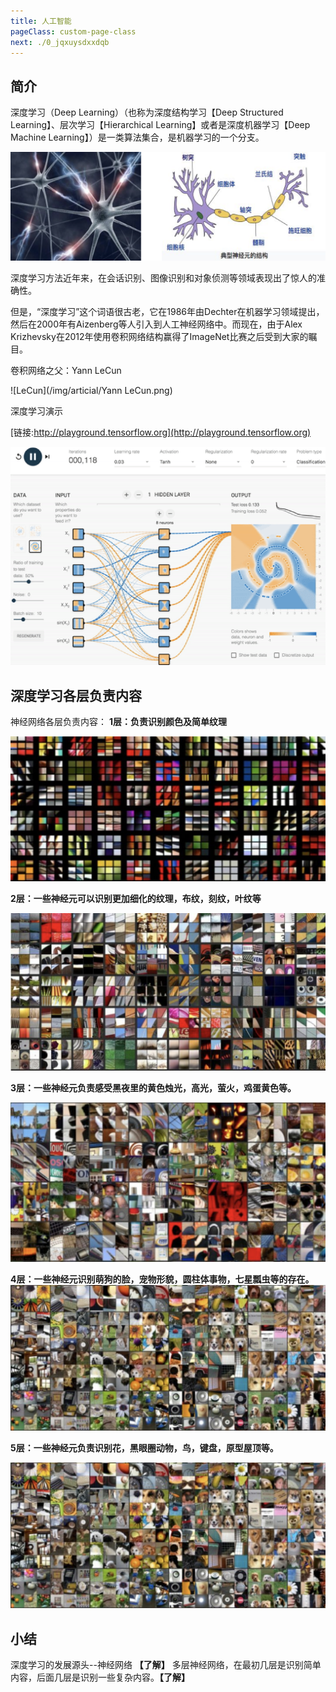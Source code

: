 ```yaml
---
title: 人工智能
pageClass: custom-page-class
next: ./0_jqxuysdxxdqb
---
```



## 简介

深度学习（Deep Learning）（也称为深度结构学习【Deep Structured Learning】、层次学习【Hierarchical Learning】或者是深度机器学习【Deep Machine Learning】）是一类算法集合，是机器学习的一个分支。

![NN简介](/img/articial/NN简介.png)


深度学习方法近年来，在会话识别、图像识别和对象侦测等领域表现出了惊人的准确性。

但是，“深度学习”这个词语很古老，它在1986年由Dechter在机器学习领域提出，然后在2000年有Aizenberg等人引入到人工神经网络中。而现在，由于Alex Krizhevsky在2012年使用卷积网络结构赢得了ImageNet比赛之后受到大家的瞩目。

卷积网络之父：Yann LeCun


![LeCun](/img/articial/Yann LeCun.png)

深度学习演示

[链接:http://playground.tensorflow.org](http://playground.tensorflow.org)

![神经网络演示](/img/articial/神经网络演示.png)


## 深度学习各层负责内容
神经网络各层负责内容：
**1层：负责识别颜色及简单纹理**

![dl_l1](/img/articial/dl_l1.png)

**2层：一些神经元可以识别更加细化的纹理，布纹，刻纹，叶纹等**

![dl_l2](/img/articial/dl_l2.png)

**3层：一些神经元负责感受黑夜里的黄色烛光，高光，萤火，鸡蛋黄色等。**


![dl_l3](/img/articial/dl_l3.png)

**4层：一些神经元识别萌狗的脸，宠物形貌，圆柱体事物，七星瓢虫等的存在。**
![dl_l4](/img/articial/dl_l4.png)

**5层：一些神经元负责识别花，黑眼圈动物，鸟，键盘，原型屋顶等。**

![dl_l5](/img/articial/dl_l4.png)
## 小结
   深度学习的发展源头--神经网络 **【了解】**
   多层神经网络，在最初几层是识别简单内容，后面几层是识别一些复杂内容。**【了解】**
